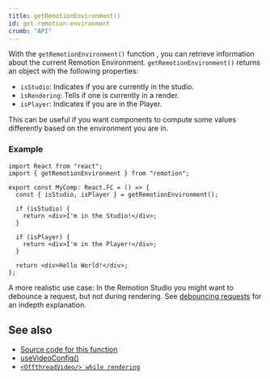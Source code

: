 ```yaml
---
title: getRemotionEnvironment()
id: get-remotion-environment
crumb: "API"
---
```


With the `getRemotionEnvironment()` function , you can retrieve information about the current Remotion Environment.
`getRemotionEnvironment()` returns an object with the following properties:

- `isStudio`: Indicates if you are currently in the studio.
- `ìsRendering`: Tells if one is currently in a render.
- `isPlayer`: Indicates if you are in the Player.

This can be useful if you want components to compute some values differently based on the environment you are in.

### Example

```tsx twoslash
import React from "react";
import { getRemotionEnvironment } from "remotion";

export const MyComp: React.FC = () => {
  const { isStudio, isPlayer } = getRemotionEnvironment();

  if (isStudio) {
    return <div>I'm in the Studio!</div>;
  }

  if (isPlayer) {
    return <div>I'm in the Player!</div>;
  }

  return <div>Hello World!</div>;
};
```

A more realistic use case: In the Remotion Studio you might want to debounce a request, but not during rendering. See [debouncing requests](/docs/data-fetching#debouncing-requests) for an indepth explanation.

## See also

- [Source code for this function](https://github.com/remotion-dev/remotion/blob/main/packages/core/src/get-environment.ts)
- [useVideoConfig()](/docs/use-video-config)
- [`<OffthreadVideo/> while rendering`](/docs/miscellaneous/snippets/offthread-video-while-rendering)
